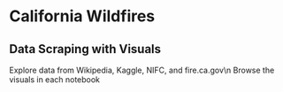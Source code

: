 # California Wildfires

## Data Scraping with Visuals

Explore data from Wikipedia, Kaggle, NIFC, and fire.ca.gov\n
Browse the visuals in each notebook